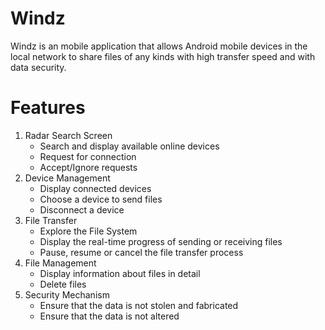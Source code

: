 # Windz
Windz is an mobile application that allows Android mobile devices in the local network to share files of any kinds
with high transfer speed and with data security.

# Features
1. Radar Search Screen
   * Search and display available online devices
   * Request for connection
   * Accept/Ignore requests 
2. Device Management
   * Display connected devices
   * Choose a device to send files
   * Disconnect a device
3. File Transfer
   * Explore the File System 
   * Display the real-time progress of sending or receiving files
   * Pause, resume or cancel the file transfer process
4. File Management
   * Display information about files in detail
   * Delete files
5. Security Mechanism
   * Ensure that the data is not stolen and fabricated
   * Ensure that the data is not altered
